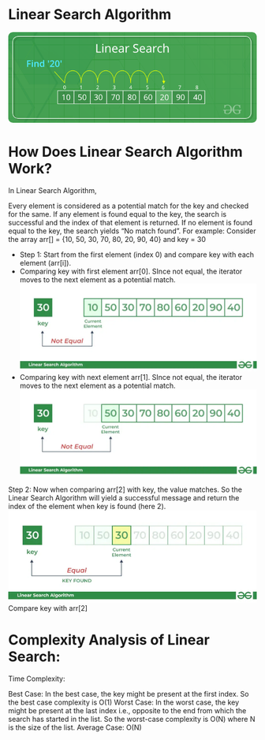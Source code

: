 # Linear Search Algorithm

![Alt text](image.png)

# How Does Linear Search Algorithm Work?

In Linear Search Algorithm, 

Every element is considered as a potential match for the key and checked for the same.
If any element is found equal to the key, the search is successful and the index of that element is returned.
If no element is found equal to the key, the search yields “No match found”.
For example: Consider the array arr[] = {10, 50, 30, 70, 80, 20, 90, 40} and key = 30

- Step 1: Start from the first element (index 0) and compare key with each element (arr[i]).
- Comparing key with first element arr[0]. SInce not equal, the iterator moves to the next element as a potential match.
![Alt text](image-1.png)
- Comparing key with next element arr[1]. SInce not equal, the iterator moves to the next element as a potential match.
![Alt text](image-2.png)

Step 2: Now when comparing arr[2] with key, the value matches. So the Linear Search Algorithm will yield a successful message and return the index of the element when key is found (here 2).
![Alt text](image-3.png)
Compare key with arr[2]


# Complexity Analysis of Linear Search:

Time Complexity:

Best Case: In the best case, the key might be present at the first index. So the best case complexity is O(1)
Worst Case: In the worst case, the key might be present at the last index i.e., opposite to the end from which the search has started in the list. So the worst-case complexity is O(N) where N is the size of the list.
Average Case: O(N)


